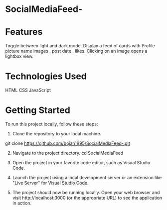 # SocialMediaFeed-

# Features
Toggle between light and dark mode.
Display a feed of cards with Profile picture name images , post date , likes.
Clicking on an image opens a lightbox view.


# Technologies Used
HTML
CSS
JavaScript

# Getting Started
To run this project locally, follow these steps:

1. Clone the repository to your local machine.

git clone https://github.com/bojan1995/SocialMediaFeed-.git

2. Navigate to the project directory.
   cd SocialMediaFeed

3. Open the project in your favorite code editor, such as Visual Studio Code.

4. Launch the project using a local development server or an extension like "Live Server" for Visual Studio Code.

5. The project should now be running locally. Open your web browser and visit http://localhost:3000 (or the appropriate URL) to see the application in action.
